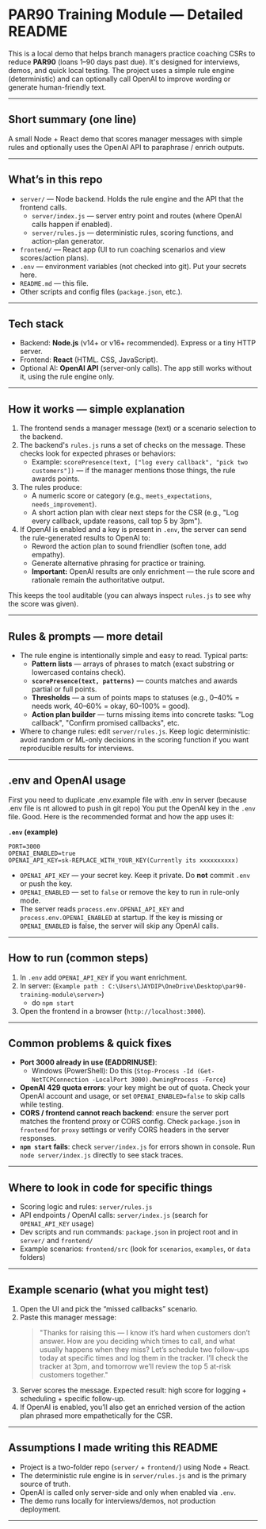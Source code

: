 # PAR90 Training Module — Detailed README

This is a local demo that helps branch managers practice coaching CSRs to reduce **PAR90** (loans 1–90 days past due). It's designed for interviews, demos, and quick local testing. The project uses a simple rule engine (deterministic) and can optionally call OpenAI to improve wording or generate human-friendly text.


---

## Short summary (one line)
A small Node + React demo that scores manager messages with simple rules and optionally uses the OpenAI API to paraphrase / enrich outputs.

---

## What’s in this repo
- `server/` — Node backend. Holds the rule engine and the API that the frontend calls.
  - `server/index.js` — server entry point and routes (where OpenAI calls happen if enabled).
  - `server/rules.js` — deterministic rules, scoring functions, and action-plan generator.
- `frontend/` — React app (UI to run coaching scenarios and view scores/action plans).
- `.env` — environment variables (not checked into git). Put your secrets here.
- `README.md` — this file.
- Other scripts and config files (`package.json`, etc.).

---

## Tech stack
- Backend: **Node.js** (v14+ or v16+ recommended). Express or a tiny HTTP server.
- Frontend: **React** (HTML. CSS, JavaScript).
- Optional AI: **OpenAI API** (server-only calls). The app still works without it, using the rule engine only.

---

## How it works — simple explanation
1. The frontend sends a manager message (text) or a scenario selection to the backend.
2. The backend's `rules.js` runs a set of checks on the message. These checks look for expected phrases or behaviors:
   - Example: `scorePresence(text, ["log every callback", "pick two customers"])` — if the manager mentions those things, the rule awards points.
3. The rules produce:
   - A numeric score or category (e.g., `meets_expectations`, `needs_improvement`).
   - A short action plan with clear next steps for the CSR (e.g., "Log every callback, update reasons, call top 5 by 3pm").
4. If OpenAI is enabled and a key is present in `.env`, the server can send the rule-generated results to OpenAI to:
   - Reword the action plan to sound friendlier (soften tone, add empathy).
   - Generate alternative phrasing for practice or training.
   - **Important:** OpenAI results are only enrichment — the rule score and rationale remain the authoritative output.

This keeps the tool auditable (you can always inspect `rules.js` to see why the score was given).

---

## Rules & prompts — more detail
- The rule engine is intentionally simple and easy to read. Typical parts:
  - **Pattern lists** — arrays of phrases to match (exact substring or lowercased contains check).
  - **`scorePresence(text, patterns)`** — counts matches and awards partial or full points.
  - **Thresholds** — a sum of points maps to statuses (e.g., 0–40% = needs work, 40–60% = okay, 60–100% = good).
  - **Action plan builder** — turns missing items into concrete tasks: "Log callback", "Confirm promised callbacks", etc.
- Where to change rules: edit `server/rules.js`. Keep logic deterministic: avoid random or ML-only decisions in the scoring function if you want reproducible results for interviews.


---

## .env and OpenAI usage
First you need to duplicate .env.example file with .env in server (because .env file is nt allowed to push in git repo)
You put the OpenAI key in the `.env` file. Good. Here is the recommended format and how the app uses it:

**`.env` (example)**
```
PORT=3000
OPENAI_ENABLED=true
OPENAI_API_KEY=sk-REPLACE_WITH_YOUR_KEY(Currently its xxxxxxxxxx)
```
- `OPENAI_API_KEY` — your secret key. Keep it private. Do **not** commit `.env` or push the key.
- `OPENAI_ENABLED` — set to `false` or remove the key to run in rule-only mode.
- The server reads `process.env.OPENAI_API_KEY` and `process.env.OPENAI_ENABLED` at startup. If the key is missing or `OPENAI_ENABLED` is false, the server will skip any OpenAI calls.


---

## How to run (common steps)
1. In `.env` add `OPENAI_API_KEY` if you want enrichment.
2. In server: (`Example path : C:\Users\JAYDIP\OneDrive\Desktop\par90-training-module\server>`)
   - do `npm start` 
4. Open the frontend in a browser (`http://localhost:3000`).

---

## Common problems & quick fixes
- **Port 3000 already in use (EADDRINUSE)**:
  - Windows (PowerShell): Do this (`Stop-Process -Id (Get-NetTCPConnection -LocalPort 3000).OwningProcess -Force`)
- **OpenAI 429 quota errors**: your key might be out of quota. Check your OpenAI account and usage, or set `OPENAI_ENABLED=false` to skip calls while testing.
- **CORS / frontend cannot reach backend**: ensure the server port matches the frontend proxy or CORS config. Check `package.json` in `frontend` for `proxy` settings or verify CORS headers in the server responses.
- **`npm start` fails**: check `server/index.js` for errors shown in console. Run `node server/index.js` directly to see stack traces.

---

## Where to look in code for specific things
- Scoring logic and rules: `server/rules.js`
- API endpoints / OpenAI calls: `server/index.js` (search for `OPENAI_API_KEY` usage)
- Dev scripts and run commands: `package.json` in project root and in `server/` and `frontend/`
- Example scenarios: `frontend/src` (look for `scenarios`, `examples`, or `data` folders)

---

## Example scenario (what you might test)
1. Open the UI and pick the “missed callbacks” scenario.
2. Paste this manager message:
   > "Thanks for raising this — I know it’s hard when customers don’t answer. How are you deciding which times to call, and what usually happens when they miss? Let’s schedule two follow-ups today at specific times and log them in the tracker. I’ll check the tracker at 3pm, and tomorrow we’ll review the top 5 at-risk customers together."
3. Server scores the message. Expected result: high score for logging + scheduling + specific follow-up.
4. If OpenAI is enabled, you’ll also get an enriched version of the action plan phrased more empathetically for the CSR.

---

## Assumptions I made writing this README
- Project is a two-folder repo (`server/` + `frontend/`) using Node + React.
- The deterministic rule engine is in `server/rules.js` and is the primary source of truth.
- OpenAI is called only server-side and only when enabled via `.env`.
- The demo runs locally for interviews/demos, not production deployment.

---

